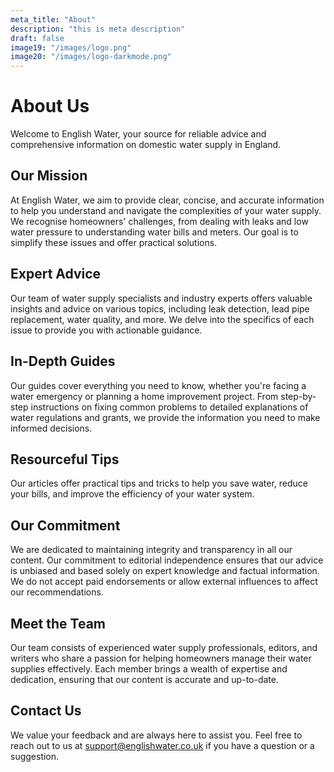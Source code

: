 ```yaml
---
meta_title: "About"
description: "this is meta description"
draft: false
image19: "/images/logo.png"
image20: "/images/logo-darkmode.png"
---
```


# About Us

Welcome to English Water, your source for reliable advice and comprehensive information on domestic water supply in England.

## Our Mission

At English Water, we aim to provide clear, concise, and accurate information to help you understand and navigate the complexities of your water supply. We recognise homeowners' challenges, from dealing with leaks and low water pressure to understanding water bills and meters. Our goal is to simplify these issues and offer practical solutions.

## Expert Advice

Our team of water supply specialists and industry experts offers valuable insights and advice on various topics, including leak detection, lead pipe replacement, water quality, and more. We delve into the specifics of each issue to provide you with actionable guidance.

## In-Depth Guides

Our guides cover everything you need to know, whether you're facing a water emergency or planning a home improvement project. From step-by-step instructions on fixing common problems to detailed explanations of water regulations and grants, we provide the information you need to make informed decisions.

## Resourceful Tips

Our articles offer practical tips and tricks to help you save water, reduce your bills, and improve the efficiency of your water system.

## Our Commitment

We are dedicated to maintaining integrity and transparency in all our content. Our commitment to editorial independence ensures that our advice is unbiased and based solely on expert knowledge and factual information. We do not accept paid endorsements or allow external influences to affect our recommendations.

## Meet the Team

Our team consists of experienced water supply professionals, editors, and writers who share a passion for helping homeowners manage their water supplies effectively. Each member brings a wealth of expertise and dedication, ensuring that our content is accurate and up-to-date.

## Contact Us

We value your feedback and are always here to assist you. Feel free to reach out to us at [support@englishwater.co.uk](mailto:support@englishwater.co.uk) if you have a question or a suggestion.

